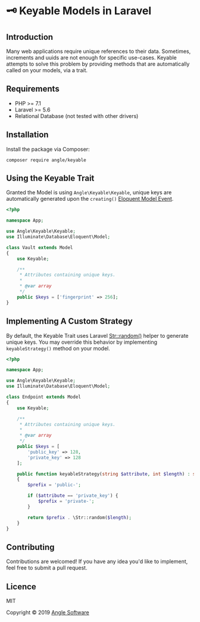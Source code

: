 # 🗝 Keyable Models in Laravel

## Introduction

Many web applications require unique references to their data. Sometimes, increments and uuids are not enough for specific use-cases. Keyable attempts to solve this problem by providing methods that are automatically called on your models, via a trait.

## Requirements

- PHP >= 7.1
- Laravel >= 5.6
- Relational Database (not tested with other drivers)

## Installation

Install the package via Composer:

```
composer require angle/keyable
```

## Using the Keyable Trait

Granted the Model is using ```Angle\Keyable\Keyable```, unique keys are automatically generated upon the ```creating()``` [Eloquent Model Event](https://laravel.com/docs/5.7/eloquent#events).

```php
<?php

namespace App;

use Angle\Keyable\Keyable;
use Illuminate\Database\Eloquent\Model;

class Vault extends Model
{
    use Keyable;

    /**
     * Attributes containing unique keys.
     *
     * @var array
     */
    public $keys = ['fingerprint' => 256];
}
```

## Implementing A Custom Strategy

By default, the Keyable Trait uses Laravel [Str::random()](https://laravel.com/api/5.0/Illuminate/Support/Str.html) helper to generate unique keys. You may override this behavior by implementing ```keyableStrategy()``` method on your model.

```php
<?php

namespace App;

use Angle\Keyable\Keyable;
use Illuminate\Database\Eloquent\Model;

class Endpoint extends Model
{
    use Keyable;

    /**
     * Attributes containing unique keys.
     *
     * @var array
     */
    public $keys = [
        'public_key' => 128,
        'private_key' => 128
    ];

    public function keyableStrategy(string $attribute, int $length) : string
    {
        $prefix = 'public-';

        if ($attribute == 'private_key') {
            $prefix = 'private-';
        }

        return $prefix . \Str::random($length);
    }
}
```

## Contributing

Contributions are welcomed! If you have any idea you'd like to implement, feel free to submit a pull request.

## Licence

MIT

Copyright © 2019 [Angle Software](https://angle.software)
